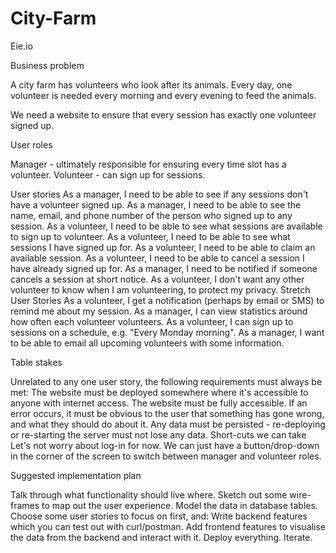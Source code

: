 # City-Farm


Eie.io


Business problem


A city farm has volunteers who look after its animals. Every day, one volunteer is needed every morning and every evening to feed the animals.



We need a website to ensure that every session has exactly one volunteer signed up.



User roles



Manager - ultimately responsible for ensuring every time slot has a volunteer.
Volunteer - can sign up for sessions.



User stories
As a manager, I need to be able to see if any sessions don't have a volunteer signed up.
As a manager, I need to be able to see the name, email, and phone number of the person who signed up to any session.
As a volunteer, I need to be able to see what sessions are available to sign up to volunteer.
As a volunteer, I need to be able to see what sessions I have signed up for.
As a volunteer, I need to be able to claim an available session.
As a volunteer, I need to be able to cancel a session I have already signed up for.
As a manager, I need to be notified if someone cancels a session at short notice.
As a volunteer, I don't want any other volunteer to know when I am volunteering, to protect my privacy.
Stretch User Stories
As a volunteer, I get a notification (perhaps by email or SMS) to remind me about my session.
As a manager, I can view statistics around how often each volunteer volunteers.
As a volunteer, I can sign up to sessions on a schedule, e.g. "Every Monday morning".
As a manager, I want to be able to email all upcoming volunteers with some information.



Table stakes



Unrelated to any one user story, the following requirements must always be met:
The website must be deployed somewhere where it's accessible to anyone with internet access.
The website must be fully accessible.
If an error occurs, it must be obvious to the user that something has gone wrong, and what they should do about it.
Any data must be persisted - re-deploying or re-starting the server must not lose any data.
Short-cuts we can take
Let's not worry about log-in for now. We can just have a button/drop-down in the corner of the screen to switch between manager and volunteer roles.



Suggested implementation plan



Talk through what functionality should live where.
Sketch out some wire-frames to map out the user experience.
Model the data in database tables.
Choose some user stories to focus on first, and:
Write backend features which you can test out with curl/postman.
Add frontend features to visualise the data from the backend and interact with it.
Deploy everything.
Iterate.
